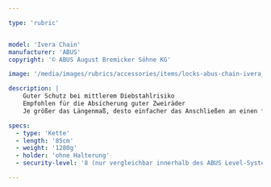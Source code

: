 ```yaml
---

type: 'rubric'


model: 'Ivera Chain'
manufacturer: 'ABUS'
copyright: '© ABUS August Bremicker Söhne KG'

image: '/media/images/rubrics/accessories/items/locks-abus-chain-ivera_1.jpg'

description: |
    Guter Schutz bei mittlerem Diebstahlrisiko
    Empfohlen für die Absicherung guter Zweiräder
    Je größer das Längenmaß, desto einfacher das Anschließen an einen festen Gegenstand

specs: 
  - type: 'Kette'
  - length: '85cm'
  - weight: '1280g'
  - holder: 'ohne Halterung'
  - security-level: '8 (nur vergleichbar innerhalb des ABUS Level-Systems)'

---
```

